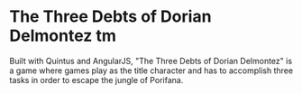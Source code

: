 The Three Debts of Dorian Delmontez tm
=======
Built with Quintus and AngularJS, "The Three Debts of Dorian Delmontez" is a game where games play as the title character and has to accomplish three tasks in order to escape the jungle of Porifana. 
